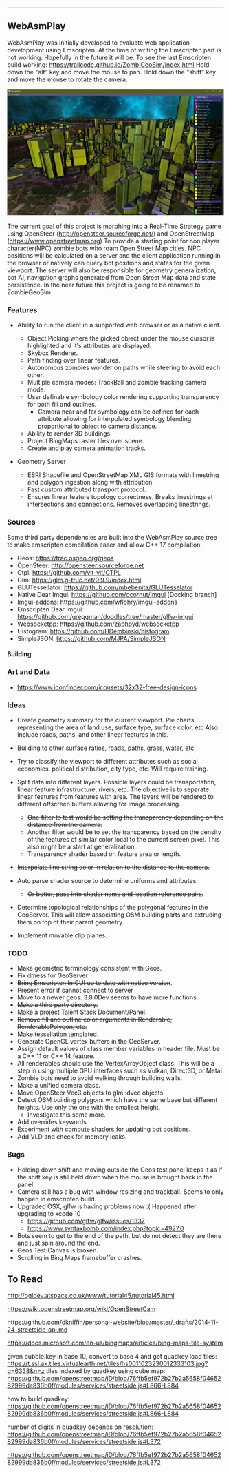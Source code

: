----------------------
WebAsmPlay
----------------------

WebAsmPlay was initially developed to evaluate web application development using Emscripten.
At the time of writing the Emscripten part is not working. Hopefully in the future it will be. 
To see the last Emscripten build working: https://trailcode.github.io/ZombiGeoSim/index.html
Hold down the "alt" key and move the mouse to pan. Hold down the "shift" key and move the mouse to rotate the camera.

![Screenshot](docs/webAsmPlay.jpg)

The current goal of this project is morphing into a Real-Time Strategy game using
OpenSteer (http://opensteer.sourceforge.net/) and OpenStreetMap (https://www.openstreetmap.org)
To provide a starting point for non player character(NPC) zombie bots who roam Open Street Map cities.
NPC positions will be calculated on a server and the client application running in the browser or natively
can query bot positions and states for the given viewport. The server will also be responsible for geometry
generalization, bot AI, navigation graphs generated from Open Street Map data and state persistence.
In the near future this project is going to be renamed to ZombieGeoSim. 

### Features

* Ability to run the client in a supported web browser or as a native client. 
    * Object Picking where the picked object under the mouse cursor is highlighted and it's attributes are displayed.
    * Skybox Renderer.
    * Path finding over linear features.
    * Autonomous zombies wonder on paths while steering to avoid each other.
    * Multiple camera modes: TrackBall and zombie tracking camera mode.
    * User definable symbology color rendering supporting transparency for both fill and outlines.
        * Camera near and far symbology can be defined for each attribute allowing for interpolated symbology blending proportional to object to camera distance.
    * Ability to render 3D buildings.
    * Project BingMaps raster tiles over scene. 
    * Create and play camera animation tracks.

* Geometry Server
    * ESRI Shapefile and OpenStreetMap XML GIS formats with linestring and polygon ingestion along with attribution.
    * Fast custom attributed transport protocol.
    * Ensures linear feature topology correctness. Breaks linestrings at intersections and connections. Removes overlapping linestrings.

### Sources

Some third party dependencies are built into the WebAsmPlay source tree to make emscripten compilation easer
and allow C++ 17 compilation:  
* Geos: https://trac.osgeo.org/geos
* OpenSteer: http://opensteer.sourceforge.net
* Ctpl: https://github.com/vit-vit/CTPL
* Glm: https://glm.g-truc.net/0.9.9/index.html
* GLUTessellator: https://github.com/mbebenita/GLUTesselator
* Native Dear Imgui: https://github.com/ocornut/imgui [Docking branch]
* Imgui-addons: https://github.com/wflohry/imgui-addons
* Emscripten Dear Imgui: https://github.com/greggman/doodles/tree/master/glfw-imgui
* Websocketpp: https://github.com/zaphoyd/websocketpp
* Histogram: https://github.com/HDembinski/histogram
* SimpleJSON: https://github.com/MJPA/SimpleJSON

#### Building

### Art and Data
* https://www.iconfinder.com/iconsets/32x32-free-design-icons

### Ideas

* Create geometry summary for the current viewport. Pie charts representing the area of land use, surface type, surface color, etc
  Also include roads, paths, and other linear features in this.

* Building to other surface ratios, roads, paths, grass, water, etc

* Try to classify the viewport to different attributes such as social economics, political distribution, city type, etc.
  Will require training.

* Split data into different layers. Possible layers could be transportation, linear feature infrastructure, rivers, etc. The objective
  is to separate linear features from features with area. The layers will be rendered to different offscreen buffers allowing for image
  processing.
  
    * ~~One filter to test would be setting the transparency depending on the distance from the camera.~~
    * Another filter would be to set the transparency based on the density of the features of similar color local to the current screen pixel.
      This also might be a start at generalization.
    * Transparency shader based on feature area or length.
      
* ~~Interpolate line string color in relation to the distance to the camera.~~

* Auto parse shader source to determine uniforms and attributes.
    * ~~Or better, pass into shader name and location reference pairs.~~

* Determine topological relationships of the polygonal features in the GeoServer.
  This will allow associating OSM building parts and extruding them on top of their parent geometry.

* Implement movable clip planes.

### TODO

* Make geometric terminology consistent with Geos.
* Fix dmess for GeoServer
* ~~Bring Emscripten ImGUI up to date with native version~~.
* Present error if cannot connect to server
* Move to a newer geos. 3.8.0Dev seems to have more functions.
* ~~Make a third party directory.~~
* Make a project Talent Stack Document/Panel.
* ~~Remove fill and outline color arguments in Renderable, RenderablePolygon, etc.~~
* Make tessellation templated.
* Generate OpenGL vertex buffers in the GeoServer.
* Assign default values of class member variables in header file. Must be a C++ 11 or C++ 14 feature.
* All renderables should use the VertexArrayObject class. This will be a step in using multiple GPU interfaces such as Vulkan, Direct3D, or Metal
* Zombie bots need to avoid walking through building walls.
* Make a unified camera class.
* Move OpenSteer Vec3 objects to glm::dvec objects.
* Detect OSM building polygons which have the same base but different heights. Use only the one with the smallest height.
    * Investigate this some more.
* Add overrides keywords. 
* Experiment with compute shaders for updating bot positions. 
* Add VLD and check for memory leaks.

### Bugs

* Holding down shift and moving outside the Geos test panel keeps it as if the shift key is still held down when the mouse is brought back in the panel.
* Camera still has a bug with window resizing and trackball. Seems to only happen in emscripten build.
* Upgraded OSX, glfw is having problems now :( Happened after upgrading to xcode 10
    * https://github.com/glfw/glfw/issues/1337
    * https://www.syntaxbomb.com/index.php?topic=4927.0
* Bots seem to get to the end of the path, but do not detect they are there and just spin around the end. 
* Geos Test Canvas is broken.
* Scrolling in Bing Maps framebuffer crashes.


## To Read
http://ogldev.atspace.co.uk/www/tutorial45/tutorial45.html

https://wiki.openstreetmap.org/wiki/OpenStreetCam

https://github.com/dkniffin/personal-website/blob/master/_drafts/2014-11-24-streetside-api.md

https://docs.microsoft.com/en-us/bingmaps/articles/bing-maps-tile-system

given bubble.key in base 10, convert to base 4 and get quadkey
load tiles: https://t.ssl.ak.tiles.virtualearth.net/tiles/hs0011023230012333103.jpg?g=6338&n=z
tiles indexed by quadkey using cube map: https://github.com/openstreetmap/iD/blob/76ffb5ef972b27b2a5658f0465282999da836b0f/modules/services/streetside.js#L866-L884

how to build quadkey: https://github.com/openstreetmap/iD/blob/76ffb5ef972b27b2a5658f0465282999da836b0f/modules/services/streetside.js#L866-L884

number of digits in quadkey depends on resolution: https://github.com/openstreetmap/iD/blob/76ffb5ef972b27b2a5658f0465282999da836b0f/modules/services/streetside.js#L372

https://github.com/openstreetmap/iD/blob/76ffb5ef972b27b2a5658f0465282999da836b0f/modules/services/streetside.js#L372